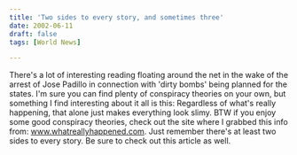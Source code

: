 ```yaml
---
title: 'Two sides to every story, and sometimes three'
date: 2002-06-11
draft: false
tags: [World News]

---
```


There's a lot of interesting reading floating around the net in the wake of the arrest of Jose Padillo in connection with 'dirty bombs' being planned for the states. I'm sure you can find plenty of conspiracy theories on your own, but something I find interesting about it all is this: Regardless of what's really happening, that alone just makes everything look slimy. BTW if you enjoy some good conspiracy theories, check out the site where I grabbed this info from: www.whatreallyhappened.com. Just remember there's at least two sides to every story. Be sure to check out this article as well.